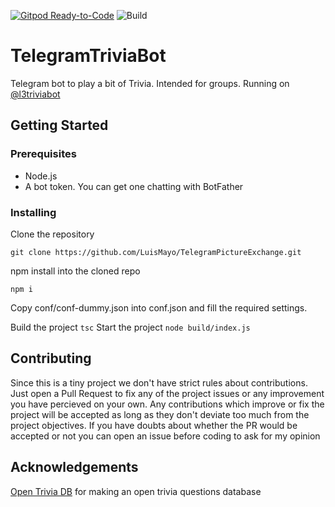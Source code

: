 [![Gitpod Ready-to-Code](https://img.shields.io/badge/Gitpod-Ready--to--Code-blue?logo=gitpod)](https://gitpod.io/#https://github.com/LuisMayo/TelegramTriviaBot) ![Build](https://github.com/LuisMayo/TelegramTriviaBot/workflows/Build/badge.svg)

# TelegramTriviaBot
Telegram bot to play a bit of Trivia. Intended for groups. Running on [@l3triviabot](https://t.me/l3triviabot)

## Getting Started

### Prerequisites

 - Node.js
 - A bot token. You can get one chatting with BotFather

### Installing

Clone the repository

```
git clone https://github.com/LuisMayo/TelegramPictureExchange.git
```
npm install into the cloned repo
```
npm i
```
Copy conf/conf-dummy.json into conf.json and fill the required settings.

Build the project
`tsc`
Start the project
`node build/index.js`

## Contributing
Since this is a tiny project we don't have strict rules about contributions. Just open a Pull Request to fix any of the project issues or any improvement you have percieved on your own. Any contributions which improve or fix the project will be accepted as long as they don't deviate too much from the project objectives. If you have doubts about whether the PR would be accepted or not you can open an issue before coding to ask for my opinion

## Acknowledgements
[Open Trivia DB](https://opentdb.com) for making an open trivia questions database
